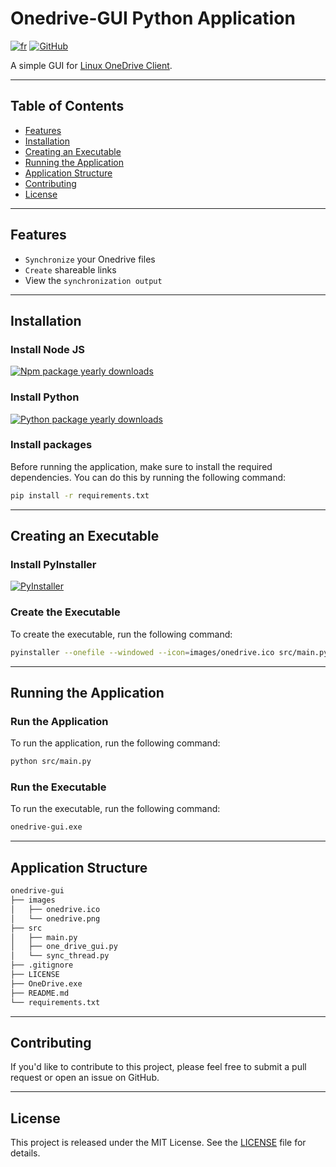# Onedrive-GUI Python Application

[![fr](https://img.shields.io/badge/lang-fr-blue.svg)](https://github.com/AndreaLM06/onedrive-gui/blob/main/README.fr.md)
[![GitHub](https://img.shields.io/github/license/AndreaLM06/onedrive-gui)](https://github.com/AndreaLM06/onedrive-gui/blob/main/LICENSE)

A simple GUI for [Linux OneDrive Client](https://github.com/abraunegg/onedrive).

---

## Table of Contents

- [Features](#features)
- [Installation](#installation)
- [Creating an Executable](#creating-an-executable)
- [Running the Application](#running-the-application)
- [Application Structure](#application-structure)
- [Contributing](#contributing)
- [License](#license)

---

## Features

- `Synchronize` your Onedrive files
- `Create` shareable links
- View the `synchronization output`

---

## Installation

### Install Node JS

[![Npm package yearly downloads](https://img.shields.io/badge/node.js-6DA55F?style=for-the-badge&logo=node.js&logoColor=white)](https://nodejs.org/en/download/current/)

### Install Python

[![Python package yearly downloads](https://img.shields.io/badge/python-3776AB?style=for-the-badge&logo=python&logoColor=white)](https://www.python.org/downloads/)

### Install packages

Before running the application, make sure to install the required dependencies. You can do this by running the following
command:

```bash
pip install -r requirements.txt
```

---

## Creating an Executable

### Install PyInstaller

[![PyInstaller](https://img.shields.io/badge/PyInstaller-4.0-000000?style=for-the-badge&logo=python&logoColor=white)](https://www.pyinstaller.org/)

### Create the Executable

To create the executable, run the following command:

```bash
pyinstaller --onefile --windowed --icon=images/onedrive.ico src/main.py
```

---

## Running the Application

### Run the Application

To run the application, run the following command:

```bash
python src/main.py
```

### Run the Executable

To run the executable, run the following command:

```bash
onedrive-gui.exe
```

---

## Application Structure

```bash
onedrive-gui
├── images
│   ├── onedrive.ico
│   └── onedrive.png
├── src
│   ├── main.py
│   ├── one_drive_gui.py
│   └── sync_thread.py
├── .gitignore
├── LICENSE
├── OneDrive.exe
├── README.md
└── requirements.txt
```

---

## Contributing

If you'd like to contribute to this project, please feel free to submit a pull request or open an issue on GitHub.

---

## License

This project is released under the MIT License. See the [LICENSE](./LICENSE) file for details.